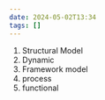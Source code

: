 ```yaml
---
date: 2024-05-02T13:34
tags: []
---
```

1. Structural Model 
2. Dynamic
3. Framework model
4. process
5. functional